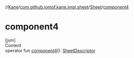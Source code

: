 //[Kane](../../index.md)/[com.github.jomof.kane.impl.sheet](../index.md)/[Sheet](index.md)/[component4](component4.md)



# component4  
[jvm]  
Content  
operator fun [component4](component4.md)(): [SheetDescriptor](../-sheet-descriptor/index.md)  



